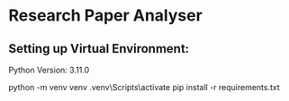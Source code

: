 # Research Paper Analyser

## Setting up Virtual Environment:
Python Version: 3.11.0

python -m venv venv
.venv\Scripts\activate
pip install -r requirements.txt
